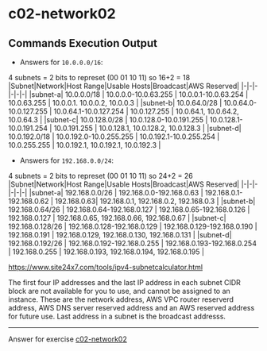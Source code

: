 # c02-network02

## Commands Execution Output

- Answers for `10.0.0.0/16`:

4 subnets = 2 bits to represet (00 01 10 11) so 16+2 = 18
|Subnet|Network|Host Range|Usable Hosts|Broadcast|AWS Reserved|
|-|-|-|-|-|-|
|subnet-a| 10.0.0.0/18 | 10.0.0.0-10.0.63.255 | 10.0.0.1-10.0.63.254 | 10.0.63.255 | 10.0.0.1. 10.0.0.2, 10.0.0.3 |
|subnet-b| 10.0.64.0/28 | 10.0.64.0-10.0.127.255 | 10.0.64.1-10.0.127.254 | 10.0.127.255 | 10.0.64.1, 10.0.64.2, 10.0.64.3 |
|subnet-c| 10.0.128.0/28 | 10.0.128.0-10.0.191.255 | 10.0.128.1-10.0.191.254 | 10.0.191.255 | 10.0.128.1, 10.0.128.2, 10.0.128.3 |
|subnet-d| 10.0.192.0/18 | 10.0.192.0-10.0.255.255 | 10.0.192.1-10.0.255.254 | 10.0.255.255 | 10.0.192.1, 10.0.192.1, 10.0.192.3 |

- Answers for `192.168.0.0/24`:

4 subnets = 2 bits to represet (00 01 10 11) so 24+2 = 26
|Subnet|Network|Host Range|Usable Hosts|Broadcast|AWS Reserved|
|-|-|-|-|-|-|
|subnet-a| 192.168.0.0/26 | 192.168.0.0-192.168.0.63 | 192.168.0.1-192.168.0.62 | 192.168.0.63| 192.168.0.1, 192.168.0.2, 192.168.0.3 |
|subnet-b| 192.168.0.64/26 | 192.168.0.64-192.168.0.127 | 192.168.0.65-192.168.0.126 | 192.168.0.127 | 192.168.0.65, 192.168.0.66, 192.168.0.67 |
|subnet-c| 192.168.0.128/26 | 192.168.0.128-192.168.0.129 | 192.168.0.129-192.168.0.190 | 192.168.0.191 | 192.168.0.129, 192.168.0.130, 192.168.0.131 |
|subnet-d| 192.168.0.192/26 | 192.168.0.192-192.168.0.255 | 192.168.0.193-192.168.0.254 | 192.168.0.255 | 192.168.0.193, 192.168.0.194, 192.168.0.195 |


https://www.site24x7.com/tools/ipv4-subnetcalculator.html

The first four IP addresses and the last IP address in each subnet CIDR block are not available for you to use, and cannot be assigned to an instance. These are the network address, AWS VPC router reserverd address, AWS DNS server reserved address and an AWS reserved address for future use. Last address in a subnet is the broadcast addresss. 

<!-- Don't change anything below this point-->
***
Answer for exercise [c02-network02](https://github.com/devopsacademyau/academy/blob/893381c6f0b69434d9e8597d3d4b1c17f9bc1371/classes/02class/exercises/c02-network02/README.md)
